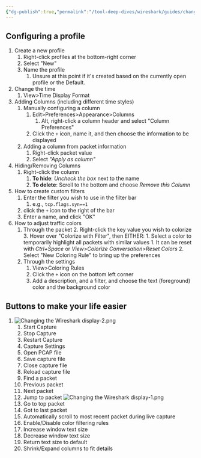 ```yaml
---
{"dg-publish":true,"permalink":"/tool-deep-dives/wireshark/guides/changing-the-wireshark-display/","updated":"2024-02-14T11:54:50.000-08:00"}
---
```


## Configuring a profile
1. Create a new profile
	1. Right-click profiles at the bottom-right corner
	2. Select "New"
	3. Name the profile
		1. Unsure at this point if it's created based on the currently open profile or the Default.
2. Change the time
	1. View>Time Display Format
3. Adding Columns (including different time styles)
	1. Manually configuring a column
		1. Edit>Preferences>Appearance>Columns
			1. Alt, right-click a column header and select "Column Preferences"
		2. Click the `+` icon, name it, and then choose the information to be displayed
	2. Adding a column from packet information
		1. Right-click packet value
		2. Select *"Apply as column"*
4. Hiding/Removing Columns
	1. Right-click the column
		1. **To hide**: *Uncheck the box* next to the name
		2. **To delete**: Scroll to the bottom and choose *Remove this Column*
5. How to create custom filters
	1. Enter the filter you wish to use in the filter bar
		1. e.g., `tcp.flags.syn==1`
	2. click the `+` icon to the right of the bar
	3. Enter a name, and click "OK"
6. How to adjust traffic colors
	1. Through the packet
		2. Right-click the key value you wish to colorize
		3. Hover over "Colorize with Filter", then EITHER:
			1. Select a color to temporarily highlight all packets with similar values
				1. It can be reset with *Ctrl+Space* or *View>Colorize Conversation>Reset Colors*
			2. Select "New Coloring Rule" to bring up the preferences
	2. Through the settings
		1. View>Coloring Rules
		2. Click the `+` icon on the bottom left corner
		3. Add a description, and a filter, and choose the text (foreground) color and the background color

## Buttons to make your life easier
1. ![Changing the Wireshark display-2.png](/img/user/Attachments/Changing%20the%20Wireshark%20display-2.png)
	1. Start Capture
	2. Stop Capture
	3. Restart Capture
	4. Capture Settings
	5. Open PCAP file
	6. Save capture file
	7. Close capture file
	8. Reload capture file
	9. Find a packet
	10. Previous packet
	11. Next packet
	12. Jump to packet ![Changing the Wireshark display-1.png](/img/user/Attachments/Changing%20the%20Wireshark%20display-1.png)
	13. Go to top packet
	14. Got to last packet
	15. Automatically scroll to most recent packet during live capture
	16. Enable/Disable color filtering rules
	17. Increase window text size
	18. Decrease window text size
	19. Return text size to default
	20. Shrink/Expand columns to fit details